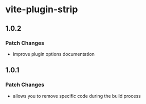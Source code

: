 # vite-plugin-strip

## 1.0.2

### Patch Changes

- improve plugin options documentation

## 1.0.1

### Patch Changes

- allows you to remove specific code during the build process

